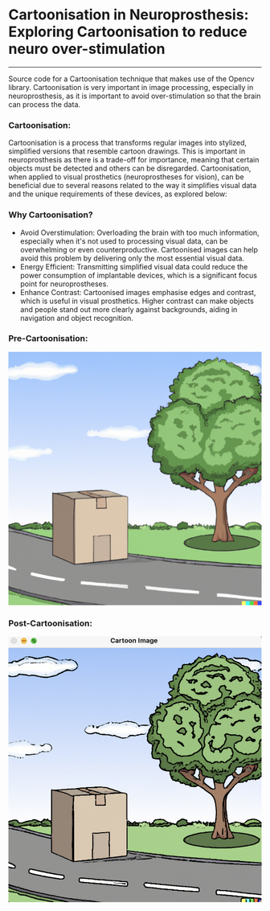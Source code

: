 # Cartoonisation in Neuroprosthesis: Exploring Cartoonisation to reduce neuro over-stimulation 

----

Source code for a Cartoonisation technique that makes use of the Opencv library. Cartoonisation is very important in image processing, especially in neuroprosthesis, as it is important to avoid over-stimulation so that the brain can process the data. 

### Cartoonisation: 

Cartoonisation is a process that transforms regular images into stylized, simplified versions that resemble cartoon drawings. This is important in neuroprosthesis as there is a trade-off for importance, meaning that certain objects must be detected and others can be disregarded. Cartoonisation, when applied to visual prosthetics (neuroprostheses for vision), can be beneficial due to several reasons related to the way it simplifies visual data and the unique requirements of these devices, as explored below: 

### Why Cartoonisation? 

+ Avoid Overstimulation: Overloading the brain with too much information, especially when it's not used to processing visual data, can be overwhelming or even counterproductive. Cartoonised images can help avoid this problem by delivering only the most essential visual data.
+ Energy Efficient: Transmitting simplified visual data could reduce the power consumption of implantable devices, which is a significant focus point for neuroprostheses.
+ Enhance Contrast: Cartoonised images emphasise edges and contrast, which is useful in visual prosthetics. Higher contrast can make objects and people stand out more clearly against backgrounds, aiding in navigation and object recognition.

### Pre-Cartoonisation: 
![plot](Images/cartoon.png)



### Post-Cartoonisation:
![plot](Images/output.png)